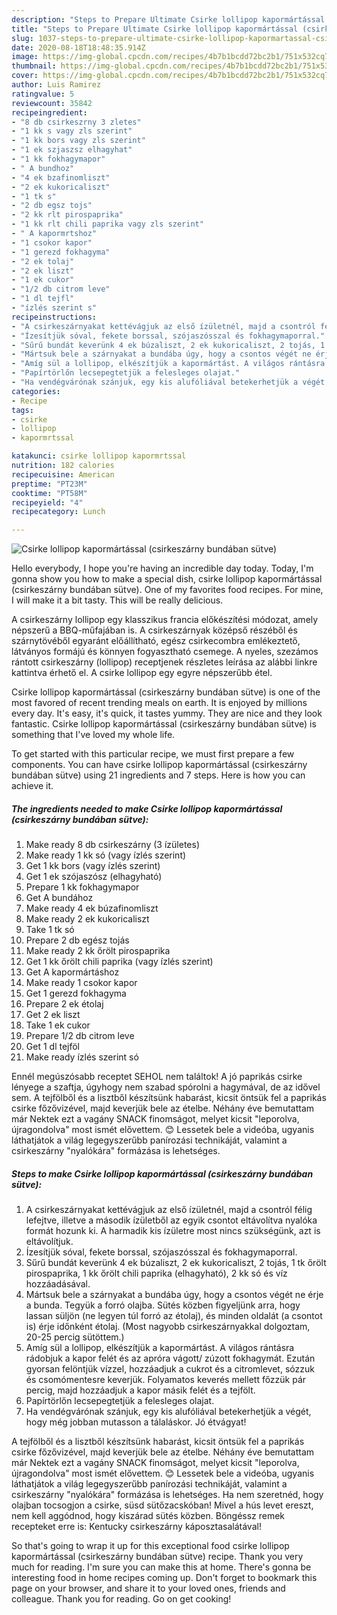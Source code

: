 ```yaml
---
description: "Steps to Prepare Ultimate Csirke lollipop kapormártással (csirkeszárny bundában sütve)"
title: "Steps to Prepare Ultimate Csirke lollipop kapormártással (csirkeszárny bundában sütve)"
slug: 1037-steps-to-prepare-ultimate-csirke-lollipop-kapormartassal-csirkeszarny-bundaban-sutve
date: 2020-08-18T18:48:35.914Z
image: https://img-global.cpcdn.com/recipes/4b7b1bcdd72bc2b1/751x532cq70/csirke-lollipop-kapormartassal-csirkeszarny-bundaban-sutve-recept-foto.jpg
thumbnail: https://img-global.cpcdn.com/recipes/4b7b1bcdd72bc2b1/751x532cq70/csirke-lollipop-kapormartassal-csirkeszarny-bundaban-sutve-recept-foto.jpg
cover: https://img-global.cpcdn.com/recipes/4b7b1bcdd72bc2b1/751x532cq70/csirke-lollipop-kapormartassal-csirkeszarny-bundaban-sutve-recept-foto.jpg
author: Luis Ramirez
ratingvalue: 5
reviewcount: 35842
recipeingredient:
- "8 db csirkeszrny 3 zletes"
- "1 kk s vagy zls szerint"
- "1 kk bors vagy zls szerint"
- "1 ek szjaszsz elhagyhat"
- "1 kk fokhagymapor"
- " A bundhoz"
- "4 ek bzafinomliszt"
- "2 ek kukoricaliszt"
- "1 tk s"
- "2 db egsz tojs"
- "2 kk rlt pirospaprika"
- "1 kk rlt chili paprika vagy zls szerint"
- " A kapormrtshoz"
- "1 csokor kapor"
- "1 gerezd fokhagyma"
- "2 ek tolaj"
- "2 ek liszt"
- "1 ek cukor"
- "1/2 db citrom leve"
- "1 dl tejfl"
- "ízlés szerint s"
recipeinstructions:
- "A csirkeszárnyakat kettévágjuk az első ízületnél, majd a csontról félig lefejtve, illetve a második ízületből az egyik csontot eltávolítva nyalóka formát hozunk ki. A harmadik kis ízületre most nincs szükségünk, azt is eltávolítjuk."
- "Ízesítjük sóval, fekete borssal, szójaszósszal és fokhagymaporral."
- "Sűrű bundát keverünk 4 ek búzaliszt, 2 ek kukoricaliszt, 2 tojás, 1 tk őrölt pirospaprika, 1 kk őrölt chili paprika (elhagyható), 2 kk só és víz hozzáadásával."
- "Mártsuk bele a szárnyakat a bundába úgy, hogy a csontos végét ne érje a bunda. Tegyük a forró olajba. Sütés közben figyeljünk arra, hogy lassan süljön (ne legyen túl forró az étolaj), és minden oldalát (a csontot is) érje időnként étolaj. (Most nagyobb csirkeszárnyakkal dolgoztam, 20-25 percig sütöttem.)"
- "Amíg sül a lollipop, elkészítjük a kapormártást. A világos rántásra rádobjuk a kapor felét és az apróra vágott/ zúzott fokhagymát. Ezután gyorsan felöntjük vízzel, hozzáadjuk a cukrot és a citromlevet, sózzuk és csomómentesre keverjük. Folyamatos keverés mellett főzzük pár percig, majd hozzáadjuk a kapor másik felét és a tejfölt."
- "Papírtörlőn lecsepegtetjük a felesleges olajat."
- "Ha vendégvárónak szánjuk, egy kis alufóliával betekerhetjük a végét, hogy még jobban mutasson a tálaláskor. Jó étvágyat!"
categories:
- Recipe
tags:
- csirke
- lollipop
- kapormrtssal

katakunci: csirke lollipop kapormrtssal 
nutrition: 182 calories
recipecuisine: American
preptime: "PT23M"
cooktime: "PT58M"
recipeyield: "4"
recipecategory: Lunch

---
```



![Csirke lollipop kapormártással (csirkeszárny bundában sütve)](https://img-global.cpcdn.com/recipes/4b7b1bcdd72bc2b1/751x532cq70/csirke-lollipop-kapormartassal-csirkeszarny-bundaban-sutve-recept-foto.jpg)

Hello everybody, I hope you're having an incredible day today. Today, I'm gonna show you how to make a special dish, csirke lollipop kapormártással (csirkeszárny bundában sütve). One of my favorites food recipes. For mine, I will make it a bit tasty. This will be really delicious.

A csirkeszárny lollipop egy klasszikus francia előkészítési módozat, amely népszerű a BBQ-műfajában is. A csirkeszárnyak középső részéből és szárnytövéből egyaránt előállítható, egész csirkecombra emlékeztető, látványos formájú és könnyen fogyasztható csemege. A nyeles, szezámos rántott csirkeszárny (lollipop) receptjenek részletes leírása az alábbi linkre kattintva érhető el. A csirke lollipop egy egyre népszerűbb étel.

Csirke lollipop kapormártással (csirkeszárny bundában sütve) is one of the most favored of recent trending meals on earth. It is enjoyed by millions every day. It's easy, it's quick, it tastes yummy. They are nice and they look fantastic. Csirke lollipop kapormártással (csirkeszárny bundában sütve) is something that I've loved my whole life.


To get started with this particular recipe, we must first prepare a few components. You can have csirke lollipop kapormártással (csirkeszárny bundában sütve) using 21 ingredients and 7 steps. Here is how you can achieve it.

<!--inarticleads1-->

##### The ingredients needed to make Csirke lollipop kapormártással (csirkeszárny bundában sütve):

1. Make ready 8 db csirkeszárny (3 ízületes)
1. Make ready 1 kk só (vagy ízlés szerint)
1. Get 1 kk bors (vagy ízlés szerint)
1. Get 1 ek szójaszósz (elhagyható)
1. Prepare 1 kk fokhagymapor
1. Get  A bundához
1. Make ready 4 ek búzafinomliszt
1. Make ready 2 ek kukoricaliszt
1. Take 1 tk só
1. Prepare 2 db egész tojás
1. Make ready 2 kk őrölt pirospaprika
1. Get 1 kk őrölt chili paprika (vagy ízlés szerint)
1. Get  A kapormártáshoz
1. Make ready 1 csokor kapor
1. Get 1 gerezd fokhagyma
1. Prepare 2 ek étolaj
1. Get 2 ek liszt
1. Take 1 ek cukor
1. Prepare 1/2 db citrom leve
1. Get 1 dl tejföl
1. Make ready ízlés szerint só


Ennél megúszósabb receptet SEHOL nem találtok! A jó paprikás csirke lényege a szaftja, úgyhogy nem szabad spórolni a hagymával, de az idővel sem. A tejfölből és a lisztből készítsünk habarást, kicsit öntsük fel a paprikás csirke főzővizével, majd keverjük bele az ételbe. Néhány éve bemutattam már Nektek ezt a vagány SNACK finomságot, melyet kicsit &#34;leporolva, újragondolva&#34; most ismét elővettem. 😊 Lessetek bele a videóba, ugyanis láthatjátok a világ legegyszerűbb panírozási technikáját, valamint a csirkeszárny &#34;nyalókára&#34; formázása is lehetséges. 

<!--inarticleads2-->

##### Steps to make Csirke lollipop kapormártással (csirkeszárny bundában sütve):

1. A csirkeszárnyakat kettévágjuk az első ízületnél, majd a csontról félig lefejtve, illetve a második ízületből az egyik csontot eltávolítva nyalóka formát hozunk ki. A harmadik kis ízületre most nincs szükségünk, azt is eltávolítjuk.
1. Ízesítjük sóval, fekete borssal, szójaszósszal és fokhagymaporral.
1. Sűrű bundát keverünk 4 ek búzaliszt, 2 ek kukoricaliszt, 2 tojás, 1 tk őrölt pirospaprika, 1 kk őrölt chili paprika (elhagyható), 2 kk só és víz hozzáadásával.
1. Mártsuk bele a szárnyakat a bundába úgy, hogy a csontos végét ne érje a bunda. Tegyük a forró olajba. Sütés közben figyeljünk arra, hogy lassan süljön (ne legyen túl forró az étolaj), és minden oldalát (a csontot is) érje időnként étolaj. (Most nagyobb csirkeszárnyakkal dolgoztam, 20-25 percig sütöttem.)
1. Amíg sül a lollipop, elkészítjük a kapormártást. A világos rántásra rádobjuk a kapor felét és az apróra vágott/ zúzott fokhagymát. Ezután gyorsan felöntjük vízzel, hozzáadjuk a cukrot és a citromlevet, sózzuk és csomómentesre keverjük. Folyamatos keverés mellett főzzük pár percig, majd hozzáadjuk a kapor másik felét és a tejfölt.
1. Papírtörlőn lecsepegtetjük a felesleges olajat.
1. Ha vendégvárónak szánjuk, egy kis alufóliával betekerhetjük a végét, hogy még jobban mutasson a tálaláskor. Jó étvágyat!


A tejfölből és a lisztből készítsünk habarást, kicsit öntsük fel a paprikás csirke főzővizével, majd keverjük bele az ételbe. Néhány éve bemutattam már Nektek ezt a vagány SNACK finomságot, melyet kicsit &#34;leporolva, újragondolva&#34; most ismét elővettem. 😊 Lessetek bele a videóba, ugyanis láthatjátok a világ legegyszerűbb panírozási technikáját, valamint a csirkeszárny &#34;nyalókára&#34; formázása is lehetséges. Ha nem szeretnéd, hogy olajban tocsogjon a csirke, süsd sütőzacskóban! Mivel a hús levet ereszt, nem kell aggódnod, hogy kiszárad sütés közben. Böngéssz remek recepteket erre is: Kentucky csirkeszárny káposztasalátával! 

So that's going to wrap it up for this exceptional food csirke lollipop kapormártással (csirkeszárny bundában sütve) recipe. Thank you very much for reading. I'm sure you can make this at home. There's gonna be interesting food in home recipes coming up. Don't forget to bookmark this page on your browser, and share it to your loved ones, friends and colleague. Thank you for reading. Go on get cooking!

